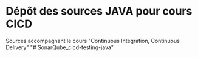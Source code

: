 # Dépôt des sources JAVA pour cours CICD 

Sources accompagnant le cours "Continuous Integration, Continuous Delivery"
"# SonarQube_cicd-testing-java" 

